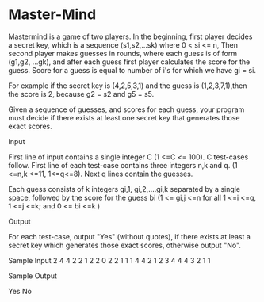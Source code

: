 Master-Mind
===========

Mastermind is a game of two players. In the beginning, first player decides a secret key, which is a sequence (s1,s2,...sk) where 0 < si <= n, Then second player makes guesses in rounds, where each guess is of form (g1,g2, ...gk), and after each guess first player calculates the score for the guess. Score for a guess is equal to number of i's for which we have gi = si.

For example if the secret key is (4,2,5,3,1) and the guess is (1,2,3,7,1),then the score is 2, because
g2 = s2 and g5 = s5. 

Given a sequence of guesses, and scores for each guess, your program must decide if there exists at least one secret key that generates those exact scores.

Input

First line of input contains a single integer C (1 <=C <= 100). C test-cases follow. First line of each test-case contains three integers n,k and q. (1 <=n,k <=11, 1<=q<=8). Next q lines contain the guesses.

Each guess consists of k integers gi,1, gi,2,....gi,k separated by a single space, followed by the score for the guess bi (1 <= gi,j <=n for all 1 <=i <=q, 1 <=j <=k; and 0 <= bi <=k )

Output

For each test-case, output "Yes" (without quotes), if there exists at least a secret key which generates those exact scores, otherwise output "No".

Sample Input
2
4 4 2
2 1 2 2 0
2 2 1 1 1
4 4 2
1 2 3 4 4
4 3 2 1 1

Sample Output

Yes 
No
